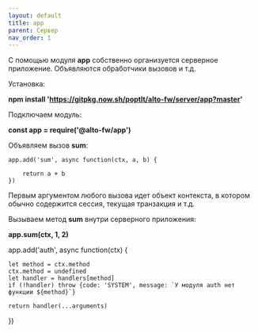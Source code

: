 ```yaml
---
layout: default
title: app
parent: Сервер
nav_order: 1
---
```


С помощью модуля **app** собственно организуется серверное приложение. Объявляются обработчики вызовов и т.д. 

Установка:

**npm install 'https://gitpkg.now.sh/poptlt/alto-fw/server/app?master'**

Подключаем модуль:

**const app = require('@alto-fw/app')**

Объявляем вызов **sum**:
```
app.add('sum', async function(ctx, a, b) {

    return a + b
})
```

Первым аргументом любого вызова идет объект контекста, в котором обычно содержится сессия, текущая транзакция и т.д.

Вызываем метод **sum** внутри серверного приложения:

**app.sum(ctx, 1, 2)**


app.add('auth', async function(ctx) {

    let method = ctx.method
    ctx.method = undefined
    let handler = handlers[method]
    if (!handler) throw {code: 'SYSTEM', message: `У модуля auth нет функции ${method}`}

    return handler(...arguments)
})